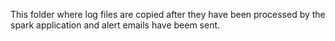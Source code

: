 This folder where log files are copied after they have been processed by the spark application
and alert emails have beem sent.